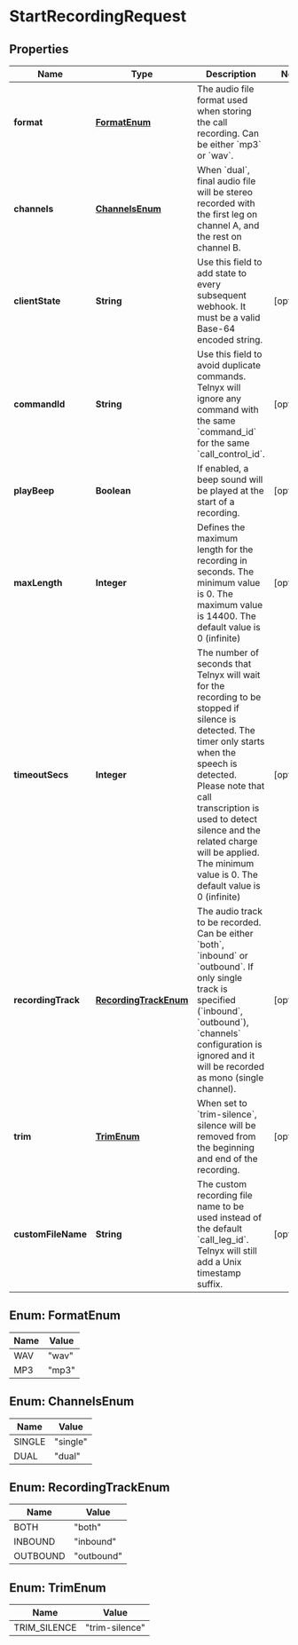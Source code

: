 

# StartRecordingRequest


## Properties

| Name | Type | Description | Notes |
|------------ | ------------- | ------------- | -------------|
|**format** | [**FormatEnum**](#FormatEnum) | The audio file format used when storing the call recording. Can be either &#x60;mp3&#x60; or &#x60;wav&#x60;. |  |
|**channels** | [**ChannelsEnum**](#ChannelsEnum) | When &#x60;dual&#x60;, final audio file will be stereo recorded with the first leg on channel A, and the rest on channel B. |  |
|**clientState** | **String** | Use this field to add state to every subsequent webhook. It must be a valid Base-64 encoded string. |  [optional] |
|**commandId** | **String** | Use this field to avoid duplicate commands. Telnyx will ignore any command with the same &#x60;command_id&#x60; for the same &#x60;call_control_id&#x60;. |  [optional] |
|**playBeep** | **Boolean** | If enabled, a beep sound will be played at the start of a recording. |  [optional] |
|**maxLength** | **Integer** | Defines the maximum length for the recording in seconds. The minimum value is 0. The maximum value is 14400. The default value is 0 (infinite) |  [optional] |
|**timeoutSecs** | **Integer** | The number of seconds that Telnyx will wait for the recording to be stopped if silence is detected. The timer only starts when the speech is detected. Please note that call transcription is used to detect silence and the related charge will be applied. The minimum value is 0. The default value is 0 (infinite) |  [optional] |
|**recordingTrack** | [**RecordingTrackEnum**](#RecordingTrackEnum) | The audio track to be recorded. Can be either &#x60;both&#x60;, &#x60;inbound&#x60; or &#x60;outbound&#x60;. If only single track is specified (&#x60;inbound&#x60;, &#x60;outbound&#x60;), &#x60;channels&#x60; configuration is ignored and it will be recorded as mono (single channel). |  [optional] |
|**trim** | [**TrimEnum**](#TrimEnum) | When set to &#x60;trim-silence&#x60;, silence will be removed from the beginning and end of the recording. |  [optional] |
|**customFileName** | **String** | The custom recording file name to be used instead of the default &#x60;call_leg_id&#x60;. Telnyx will still add a Unix timestamp suffix. |  [optional] |



## Enum: FormatEnum

| Name | Value |
|---- | -----|
| WAV | &quot;wav&quot; |
| MP3 | &quot;mp3&quot; |



## Enum: ChannelsEnum

| Name | Value |
|---- | -----|
| SINGLE | &quot;single&quot; |
| DUAL | &quot;dual&quot; |



## Enum: RecordingTrackEnum

| Name | Value |
|---- | -----|
| BOTH | &quot;both&quot; |
| INBOUND | &quot;inbound&quot; |
| OUTBOUND | &quot;outbound&quot; |



## Enum: TrimEnum

| Name | Value |
|---- | -----|
| TRIM_SILENCE | &quot;trim-silence&quot; |



